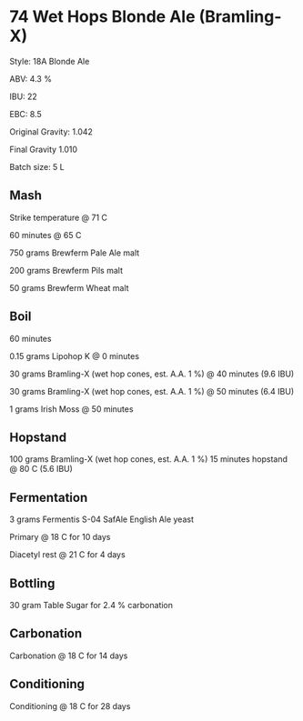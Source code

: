 # 74 Wet Hops Blonde Ale (Bramling-X)

Style: 18A Blonde Ale

ABV: 4.3 %

IBU: 22

EBC: 8.5

Original Gravity: 1.042

Final Gravity 1.010

Batch size: 5 L

## Mash

Strike temperature @ 71 C

60 minutes @ 65 C

750 grams Brewferm Pale Ale malt

200 grams Brewferm Pils malt

50 grams Brewferm Wheat malt

## Boil

60 minutes

0.15 grams Lipohop K @ 0 minutes

30 grams Bramling-X (wet hop cones, est. A.A. 1 %) @ 40 minutes (9.6 IBU)

30 grams Bramling-X (wet hop cones, est. A.A. 1 %) @ 50 minutes (6.4 IBU)

1 grams Irish Moss @ 50 minutes

## Hopstand

100 grams Bramling-X (wet hop cones, est. A.A. 1 %) 15 minutes hopstand @ 80 C (5.6 IBU)

## Fermentation

3 grams Fermentis S-04 SafAle English Ale yeast

Primary @ 18 C for 10 days

Diacetyl rest @ 21 C for 4 days

## Bottling

30 gram Table Sugar for 2.4 % carbonation

## Carbonation

Carbonation @ 18 C for 14 days

## Conditioning

Conditioning @ 18 C for 28 days
